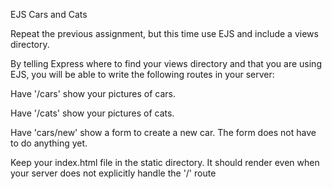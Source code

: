 EJS Cars and Cats

Repeat the previous assignment, but this time use EJS and include a views directory. 

By telling Express where to find your views directory and that you are using EJS, you will be able to write the following routes in your server:

Have '/cars' show your pictures of cars.

Have '/cats' show your pictures of cats.

Have 'cars/new' show a form to create a new car. The form does not have to do anything yet.

Keep your index.html file in the static directory. It should render even when your server does not explicitly handle the '/' route